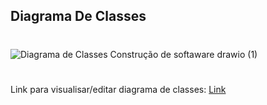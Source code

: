 ## Diagrama De Classes

#

![Diagrama de Classes Construção de softaware drawio (1)](https://github.com/gilmarUFG/cs20231_g2/assets/69056768/fea782c7-eecf-425f-9c46-f768458814bb)
#

Link para visualisar/editar diagrama de classes: [Link](https://app.diagrams.net/#G1MkUXS6Yvq-4Oqwuwmartd-497Bj9RBXY)




